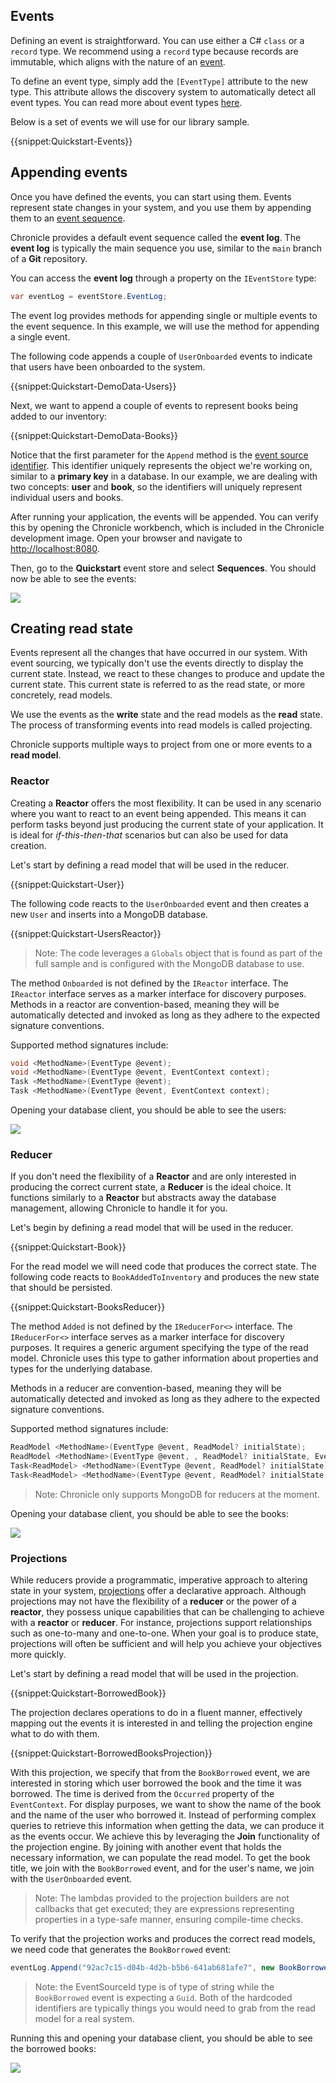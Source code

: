 ## Events

Defining an event is straightforward. You can use either a C# `class` or a `record` type.
We recommend using a `record` type because records are immutable, which aligns with the nature of an [event](../concepts/event.md).

To define an event type, simply add the `[EventType]` attribute to the new type. This attribute allows the discovery system to automatically detect all event types. You can read more about event types [here](../concepts/event-type.md).

Below is a set of events we will use for our library sample.

{{snippet:Quickstart-Events}}

## Appending events

Once you have defined the events, you can start using them.
Events represent state changes in your system, and you use them by appending them to an [event sequence](../concepts/event-sequence.md).

Chronicle provides a default event sequence called the **event log**. The **event log** is typically the main sequence you use, similar to the `main` branch of a **Git** repository.

You can access the **event log** through a property on the `IEventStore` type:

```csharp
var eventLog = eventStore.EventLog;
```

The event log provides methods for appending single or multiple events to the event sequence.
In this example, we will use the method for appending a single event.

The following code appends a couple of `UserOnboarded` events to indicate that users have been onboarded to the system.

{{snippet:Quickstart-DemoData-Users}}

Next, we want to append a couple of events to represent books being added to our inventory:

{{snippet:Quickstart-DemoData-Books}}

Notice that the first parameter for the `Append` method is the [event source identifier](../concepts/event-source.md).
This identifier uniquely represents the object we're working on, similar to a **primary key** in a database.
In our example, we are dealing with two concepts: **user** and **book**, so the identifiers will uniquely represent individual users and books.

After running your application, the events will be appended. You can verify this by opening the Chronicle workbench,
which is included in the Chronicle development image. Open your browser and navigate to [http://localhost:8080](http://localhost:8080).

Then, go to the **Quickstart** event store and select **Sequences**. You should now be able to see the events:

![](workbench.png)

## Creating read state

Events represent all the changes that have occurred in our system. With event sourcing, we typically don't use the events directly to display the current state.
Instead, we react to these changes to produce and update the current state.
This current state is referred to as the read state, or more concretely, read models.

We use the events as the **write** state and the read models as the **read** state.
The process of transforming events into read models is called projecting.

Chronicle supports multiple ways to project from one or more events to a **read model**.

### Reactor

Creating a **Reactor** offers the most flexibility. It can be used in any scenario where you want to react to an event being appended.
This means it can perform tasks beyond just producing the current state of your application.
It is ideal for *if-this-then-that* scenarios but can also be used for data creation.

Let's start by defining a read model that will be used in the reducer.

{{snippet:Quickstart-User}}

The following code reacts to the `UserOnboarded` event and then creates a new `User` and inserts into a MongoDB database.

{{snippet:Quickstart-UsersReactor}}

> Note: The code leverages a `Globals` object that is found as part of the full sample and is configured with the
> MongoDB database to use.

The method `Onboarded` is not defined by the `IReactor` interface. The `IReactor` interface serves as a marker interface for discovery purposes.
Methods in a reactor are convention-based, meaning they will be automatically detected and invoked as long as they adhere to the expected signature conventions.

Supported method signatures include:

```csharp
void <MethodName>(EventType @event);
void <MethodName>(EventType @event, EventContext context);
Task <MethodName>(EventType @event);
Task <MethodName>(EventType @event, EventContext context);
```

Opening your database client, you should be able to see the users:

![](./mongodb-users.png)

### Reducer

If you don't need the flexibility of a **Reactor** and are only interested in producing the correct current state, a **Reducer** is the ideal choice.
It functions similarly to a **Reactor** but abstracts away the database management, allowing Chronicle to handle it for you.

Let's begin by defining a read model that will be used in the reducer.

{{snippet:Quickstart-Book}}

For the read model we will need code that produces the correct state.
The following code reacts to `BookAddedToInventory` and produces the new state that should be persisted.

{{snippet:Quickstart-BooksReducer}}

The method `Added` is not defined by the `IReducerFor<>` interface. The `IReducerFor<>` interface serves as a marker interface for discovery purposes.
It requires a generic argument specifying the type of the read model. Chronicle uses this type to gather information about properties and types for the underlying database.

Methods in a reducer are convention-based, meaning they will be automatically detected and invoked as long as they adhere to the expected signature conventions.

Supported method signatures include:

```csharp
ReadModel <MethodName>(EventType @event, ReadModel? initialState);
ReadModel <MethodName>(EventType @event, , ReadModel? initialState, EventContext context);
Task<ReadModel> <MethodName>(EventType @event, ReadModel? initialState);
Task<ReadModel> <MethodName>(EventType @event, ReadModel? initialState, EventContext context);
```

> Note: Chronicle only supports MongoDB for reducers at the moment.

Opening your database client, you should be able to see the books:

![](./mongodb-books.png)

### Projections

While reducers provide a programmatic, imperative approach to altering state in your system, [projections](../concepts/projection.md) offer a declarative approach.
Although projections may not have the flexibility of a **reducer** or the power of a **reactor**, they possess unique capabilities
that can be challenging to achieve with a **reactor** or **reducer**. For instance, projections support relationships such as one-to-many
and one-to-one. When your goal is to produce state, projections will often be sufficient and will help you achieve your objectives more quickly.

Let's start by defining a read model that will be used in the projection.

{{snippet:Quickstart-BorrowedBook}}

The projection declares operations to do in a fluent manner, effectively mapping out the events it is interested in and
telling the projection engine what to do with them.

{{snippet:Quickstart-BorrowedBooksProjection}}

With this projection, we specify that from the `BookBorrowed` event, we are interested in storing which user borrowed the book and the time it was borrowed.
The time is derived from the `Occurred` property of the `EventContext`. For display purposes, we want to show the name of the book and the name of the user
who borrowed it. Instead of performing complex queries to retrieve this information when getting the data, we can produce it as the events occur.
We achieve this by leveraging the **Join** functionality of the projection engine. By joining with another event that holds the necessary information,
we can populate the read model. To get the book title, we join with the `BookBorrowed` event, and for the user's name, we join with the `UserOnboarded` event.

> Note: The lambdas provided to the projection builders are not callbacks that get executed; they are expressions representing properties in a type-safe manner, ensuring compile-time checks.

To verify that the projection works and produces the correct read models, we need code that generates the `BookBorrowed` event:

```csharp
eventLog.Append("92ac7c15-d04b-4d2b-b5b6-641ab681afe7", new BookBorrowed(Guid.Parse("5060c856-c0a1-454d-a261-1bbd1b1fbee2")));
```

> Note: the EventSourceId type is of type of string while the `BookBorrowed` event is expecting a `Guid`. Both of the
> hardcoded identifiers are typically things you would need to grab from the read model for a real system.

Running this and opening your database client, you should be able to see the borrowed books:

![](./mongodb-borrowed-books.png)
